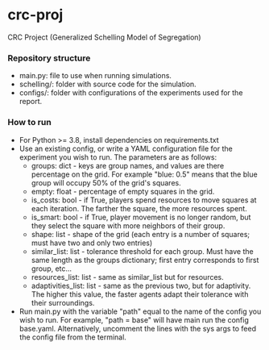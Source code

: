 # crc-proj
CRC Project (Generalized Schelling Model of Segregation)

### Repository structure
  - main.py: file to use when running simulations.
  - schelling/: folder with source code for the simulation.
  - configs/: folder with configurations of the experiments used for the report.
 
 ### How to run
  - For Python >= 3.8, install dependencies on requirements.txt
  - Use an existing config, or write a YAML configuration file for the experiment you wish to run. The parameters are as follows:
    - groups: dict - keys are group names, and values are there percentage on the grid. For example "blue: 0.5" means that the blue group will occupy 50% of the grid's squares.
    - empty: float - percentage of empty squares in the grid.
    - is_costs: bool - if True, players spend resources to move squares at each iteration. The farther the square, the more resources spent.
    - is_smart: bool - if True, player movement is no longer random, but they select the square with more neighbors of their group.
    - shape: list - shape of the grid (each entry is a number of squares; must have two and only two entries)
    - similar_list: list - tolerance threshold for each group. Must have the same length as the groups dictionary; first entry corresponds to first group, etc...
    - resources_list: list - same as similar_list but for resources.
    - adaptivities_list: list - same as the previous two, but for adaptivity. The higher this value, the faster agents adapt their tolerance with their surroundings.
  - Run main.py with the variable "path" equal to the name of the config you wish to run. For example, "path = base" will have main run the config base.yaml. Alternatively, uncomment the lines with the sys args to feed the config file from the terminal.
